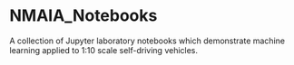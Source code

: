 # NMAIA_Notebooks
A collection of Jupyter laboratory notebooks which demonstrate machine learning applied to 1:10 scale self-driving vehicles.
